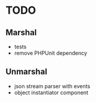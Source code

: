 # TODO

## Marshal
- tests
- remove PHPUnit dependency

## Unmarshal
- json stream parser with events
- object instantiator component
